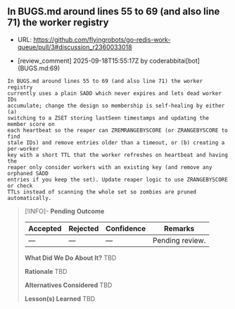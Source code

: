 ## In BUGS.md around lines 55 to 69 (and also line 71) the worker registry

- URL: https://github.com/flyingrobots/go-redis-work-queue/pull/3#discussion_r2360033018

- [review_comment] 2025-09-18T15:55:17Z by coderabbitai[bot] (BUGS.md:69)

```text
In BUGS.md around lines 55 to 69 (and also line 71) the worker registry
currently uses a plain SADD which never expires and lets dead worker IDs
accumulate; change the design so membership is self‑healing by either (a)
switching to a ZSET storing lastSeen timestamps and updating the member score on
each heartbeat so the reaper can ZREMRANGEBYSCORE (or ZRANGEBYSCORE to find
stale IDs) and remove entries older than a timeout, or (b) creating a per‑worker
key with a short TTL that the worker refreshes on heartbeat and having the
reaper only consider workers with an existing key (and remove any orphaned SADD
entries if you keep the set). Update reaper logic to use ZRANGEBYSCORE or check
TTLs instead of scanning the whole set so zombies are pruned automatically.
```

> [!INFO]- **Pending**
> **Outcome**
> 
> | Accepted | Rejected | Confidence | Remarks |
> |----------|----------|------------|---------|
> | — | — | — | Pending review. |
>
> **What Did We Do About It?**
> TBD
>
> **Rationale**
> TBD
>
> **Alternatives Considered**
> TBD
>
> **Lesson(s) Learned**
> TBD
